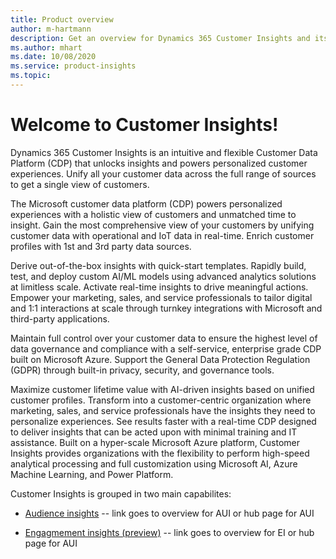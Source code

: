 ```yaml
---
title: Product overview
author: m-hartmann
description: Get an overview for Dynamics 365 Customer Insights and its capabilites.
ms.author: mhart
ms.date: 10/08/2020
ms.service: product-insights
ms.topic: 
---
```


# Welcome to Customer Insights!

Dynamics 365 Customer Insights is an intuitive and flexible Customer Data Platform (CDP) that unlocks insights and powers personalized customer experiences. Unify all your customer data across the full range of sources to get a single view of customers. 

The Microsoft customer data platform (CDP) powers personalized experiences with a holistic view of customers and unmatched time to insight. Gain the most comprehensive view of your customers by unifying customer data with operational and IoT data in real-time. Enrich customer profiles with 1st and 3rd party data sources. 

Derive out-of-the-box insights with quick-start templates. Rapidly build, test, and deploy custom AI/ML models using advanced analytics solutions at limitless scale. Activate real-time insights to drive meaningful actions. Empower your marketing, sales, and service professionals to tailor digital and 1:1 interactions at scale through turnkey integrations with Microsoft and third-party applications. 

Maintain full control over your customer data to ensure the highest level of data governance and compliance with a self-service, enterprise grade CDP built on Microsoft Azure. Support the General Data Protection Regulation (GDPR) through built-in privacy, security, and governance tools. 

Maximize customer lifetime value with AI-driven insights based on unified customer profiles. Transform into a customer-centric organization where marketing, sales, and service professionals have the insights they need to personalize experiences. See results faster with a real-time CDP designed to deliver insights that can be acted upon with minimal training and IT assistance. Built on a hyper-scale Microsoft Azure platform, Customer Insights provides organizations with the flexibility to perform high-speed analytical processing and full customization using Microsoft AI, Azure Machine Learning, and Power Platform. 


Customer Insights is grouped in two main capabilites: 

- [Audience insights](audience-insights/index.md) -- link goes to overview for AUI or hub page for AUI

- [Engagmement insights (preview)](engagement-insights/index.md) -- link goes to overview for EI or hub page for AUI